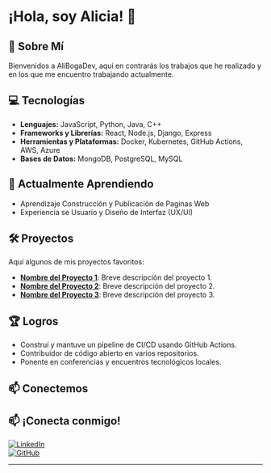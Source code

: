 # ¡Hola, soy Alicia! 👋

## 🚀 Sobre Mí
Bienvenidos a AliBogaDev, aqui en contrarás los trabajos que he realizado y en los que me encuentro trabajando actualmente.

## 💻 Tecnologías
- **Lenguajes:** JavaScript, Python, Java, C++
- **Frameworks y Librerías:** React, Node.js, Django, Express
- **Herramientas y Plataformas:** Docker, Kubernetes, GitHub Actions, AWS, Azure
- **Bases de Datos:** MongoDB, PostgreSQL, MySQL

## 🌱 Actualmente Aprendiendo
- Aprendizaje Construcción y Publicación de Paginas Web
- Experiencia se Usuario y Diseño de Interfaz (UX/UI)

## 🛠️ Proyectos
Aquí algunos de mis proyectos favoritos:
- **[Nombre del Proyecto 1](#)**: Breve descripción del proyecto 1.
- **[Nombre del Proyecto 2](#)**: Breve descripción del proyecto 2.
- **[Nombre del Proyecto 3](#)**: Breve descripción del proyecto 3.

## 🏆 Logros
- Construí y mantuve un pipeline de CI/CD usando GitHub Actions.
- Contribuidor de código abierto en varios repositorios.
- Ponente en conferencias y encuentros tecnológicos locales.

## 📫 Conectemos
## 📫 ¡Conecta conmigo!
[![LinkedIn](https://img.shields.io/badge/LinkedIn-Alicia_Bogarin-0077B5?style=for-the-badge&logo=linkedin&logoColor=white&labelColor=101010)](www.linkedin.com/in/alicia-bogarin-a19b882b)<br>
[![GitHub](https://img.shields.io/badge/GitHub-Alicia_Bogarin-181717?style=for-the-badge&logo=github&logoColor=white&labelColor=101010)]([(https://github.com/AliBogaDev))




---
